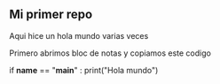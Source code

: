 ## Mi primer repo

Aqui hice un hola mundo varias veces 

Primero abrimos bloc de notas y copiamos este codigo 

if __name__ == "__main__" :
  print("Hola mundo")

